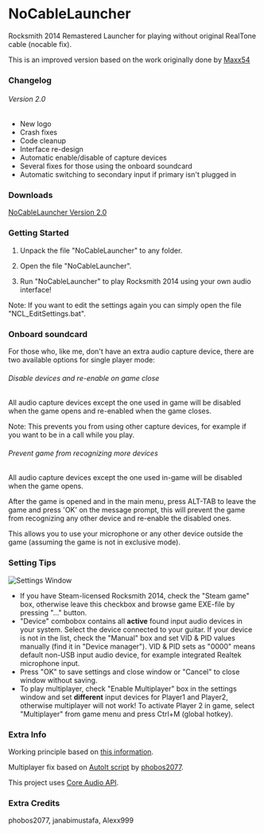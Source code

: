 # NoCableLauncher
Rocksmith 2014 Remastered Launcher for playing without original RealTone cable (nocable fix).

This is an improved version based on the work originally done by [Maxx54](https://github.com/Maxx53)

### Changelog

###### Version 2.0

- New logo
- Crash fixes
- Code cleanup
- Interface re-design
- Automatic enable/disable of capture devices
- Several fixes for those using the onboard soundcard
- Automatic switching to secondary input if primary isn't plugged in


### Downloads

[NoCableLauncher Version 2.0](https://github.com/ffio1/NoCableLauncher/releases/download/2.0/NoCableLauncher-Version2.0.zip)

### Getting Started

1) Unpack the file "NoCableLauncher" to any folder.

2) Open the file "NoCableLauncher".

3) Run "NoCableLauncher" to play Rocksmith 2014 using your own audio interface!

Note: If you want to edit the settings again you can simply open the file "NCL_EditSettings.bat".

### Onboard soundcard

For those who, like me, don't have an extra audio capture device, there are two available options for single player mode:

###### Disable devices and re-enable on game close
All audio capture devices except the one used in game will be disabled when the game opens and re-enabled when the game closes.

Note: This prevents you from using other capture devices, for example if you want to be in a call while you play.

###### Prevent game from recognizing more devices
All audio capture devices except the one used in-game will be disabled when the game opens.

After the game is opened and in the main menu, press ALT-TAB to leave the game and press 'OK' on the message prompt, this will prevent the game from recognizing any other device and re-enable the disabled ones.

This allows you to use your microphone or any other device outside the game (assuming the game is not in exclusive mode).

### Setting Tips

![Settings Window](https://media.discordapp.net/attachments/415524785557209102/643250514435375114/unknown.png)

* If you have Steam-licensed Rocksmith 2014, check the "Steam game" box, otherwise leave this checkbox and browse game EXE-file by pressing "..." button.
* "Device" сombobox contains all **active** found input audio devices in your system. Select the device connected to your guitar. If your device is not in the list, check the "Manual" box and set VID & PID values manually (find it in "Device manager"). VID & PID sets as "0000" means default non-USB input audio device, for example integrated Realtek microphone input.
* Press "OK" to save settings and close window or "Cancel" to close window without saving.
* To play multiplayer, check "Enable Multiplayer" box in the settings window and set **different** input devices for Player1 and Player2, otherwise multiplayer will not work! To activate Player 2 in game, select "Multiplayer" from game menu and press Ctrl+M (global hotkey).


### Extra Info

Working principle based on [this information](http://cs.rin.ru/forum/viewtopic.php?f=10&t=63705&p=1006201#p1006201).

Multiplayer fix based on [AutoIt script](https://dl.dropboxusercontent.com/u/1288526/rocksmith2014_nocable_pbs.au3) by [phobos2077](https://github.com/phobos2077).

This project uses [Core Audio API](https://github.com/morphx666/CoreAudio).

### Extra Credits

phobos2077, janabimustafa, Alexx999
